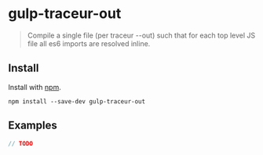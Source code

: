 # gulp-traceur-out

> Compile a single file (per traceur --out) such that for each top level JS file all es6 imports are resolved inline.

## Install

Install with [npm](https://npmjs.org/package/gulp-traceur-out).

```
npm install --save-dev gulp-traceur-out
```

## Examples

```js
// TODO
```